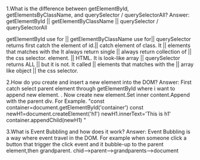 1.What is the difference between getElementById, getElementsByClassName, and querySelector / querySelectorAll?
Answer:
getElementById          ||  getElementByClassName      || querySelector / querySelectorAll

getElementById use for  || getElementByClassName use for|| querySelector returns first 
catch the element of id.|| catch element of class. It   || elements that matches with the
It always return single || always return collection of  || the css selector.
element.                || HTML. It is look-like array  || querySelector returns ALL
                        || but it is not. It called     || elements that matches with the
                        || array like object            || the css selector.


2.How do you create and insert a new element into the DOM?
Answer: First catch select parent element through getElementById where i want to append  new element. . Now create new element.Set inner content.Append with the parent div. For Example. 
"const container=document.getElementById('container')
const newH1=document.createElement('h1')
newH1.innerText='This is h1'
container.appendChild(newH1)
"

3.What is Event Bubbling and how does it work? 
Answer: Event Bubbling is a way where event travel in the DOM. For example
when someone click a button that trigger the click event and it bubble-up to the parent element,then grandparent.
chid-->parent-->grandparents-->document

